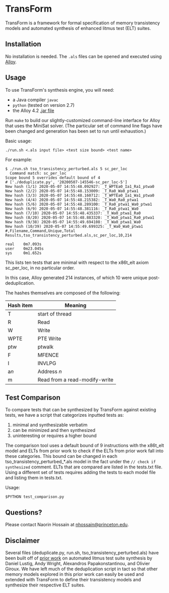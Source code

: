 # TransForm

TransForm is a framework for formal specification of memory transistency models and automated synthesis of enhanced litmus test (ELT) suites.

## Installation

No installation is needed. The `.als` files can be opened and executed using [Alloy](http://alloy.mit.edu).

## Usage

To use TransForm's synthesis engine, you will need:

* a Java compiler `javac`
* `python` (tested on version 2.7)
* the Alloy 4.2 [.jar file](http://alloy.mit.edu/alloy/downloads/alloy4.2.jar)

Run `make` to build our slightly-customized command-line interface for Alloy that uses the MiniSat solver.  (The particular set of command line flags have been changed and generation has been set to run until exhaustion.)

Basic usage:

    ./run.sh <.als input file> <test size bound> <test name>

For example:

    $ ./run.sh tso_transistency_perturbed.als 5 sc_per_loc
      Command match: sc_per_loc
    Scope bound 5 overrides default bound of 4
    # ['./deduplicate.py', '20200507-145546-sc_per_loc-5']
    New hash (1/1) 2020-05-07 14:55:48.092927: _T_WPTEa0_Ia1_Ra1_ptwa0
    New hash (2/2) 2020-05-07 14:55:48.153009: _T_Ra0_Wa0_ptwa1
    New hash (3/3) 2020-05-07 14:55:48.160712: _T_WPTEa0_Ia1_Wa1_ptwa0
    New hash (4/4) 2020-05-07 14:55:48.215382: _T_Wa0_Ra0_ptwa1
    New hash (5/6) 2020-05-07 14:55:48.289100: _T_Ra0_ptwa1_Wa0_ptwa1
    New hash (6/9) 2020-05-07 14:55:48.381116: _T_Ra0_ptwa1_Wa0
    New hash (7/10) 2020-05-07 14:55:48.435337: _T_Wa0_ptwa1_Ra0
    New hash (8/20) 2020-05-07 14:55:48.883320: _T_Wa0_ptwa1_Ra0_ptwa1
    New hash (9/38) 2020-05-07 14:55:49.694108: _T_Wa0_ptwa1_Wa0
    New hash (10/39) 2020-05-07 14:55:49.699325: _T_Wa0_Wa0_ptwa1
    #,Filename,Command,Unique,Total
    Results,tso_transistency_perturbed.als,sc_per_loc,10,214

    real    0m7.093s
    user    0m23.045s
    sys     0m1.652s


This lists ten tests that are minimal with respect to the x86t_elt axiom sc_per_loc, in no particular order.

In this case, Alloy generated 214 instances, of which 10 were unique post-deduplication.

The hashes themselves are composed of the following:

Hash item | Meaning
----------|--------
T | start of thread
R | Read
W | Write
WPTE | PTE Write
ptw | ptwalk
F | MFENCE
I | INVLPG
a*n* | Address *n*
m | Read from a read-modify-write

## Test Comparison

To compare tests that can be synthesized by TransForm against existing tests, we have a script that categorizes inputted tests as:
1. minimal and synthesizable verbatim
2. can be minimized and then synthesized
3. uninteresting or requires a higher bound

The comparison tool uses a default bound of 9 instructions with the x86t_elt model and ELTs from prior work to check if the ELTs from prior work fall into these categories. This bound can be changed in each tso_transistency_perturbed_*.als model in the fact under the `// check if synthesized` comment. ELTs that are compared are listed in the tests.txt file. Using a different set of tests requires adding the tests to each model file and listing them in tests.txt.

Usage:

    $PYTHON test_comparison.py

## Questions?

Please contact Naorin Hossain at nhossain@princeton.edu.

## Disclaimer

Several files (deduplicate.py, run.sh, tso_transistency_perturbed.als) have been built off of [prior work](https://github.com/NVlabs/litmustestgen) on automated litmus test suite synthesis by Daniel Lustig, Andy Wright, Alexandros Papakonstantinou, and Olivier Giroux. We have left much of the deduplication script in tact so that other memory models explored in this prior work can easily be used and extended with TransForm to define their transistency models and synthesize their respective ELT suites.